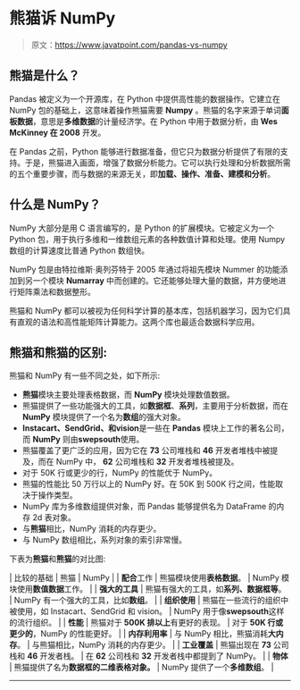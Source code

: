 # 熊猫诉 NumPy

> 原文：<https://www.javatpoint.com/pandas-vs-numpy>

## 熊猫是什么？

Pandas 被定义为一个开源库，在 Python 中提供高性能的数据操作。它建立在 NumPy 包的基础上，这意味着操作熊猫需要 **Numpy** 。熊猫的名字来源于单词**面板数据**，意思是**多维数据**的计量经济学。在 Python 中用于数据分析，由 **Wes McKinney 在 2008** 开发。

在 Pandas 之前，Python 能够进行数据准备，但它只为数据分析提供了有限的支持。于是，熊猫进入画面，增强了数据分析能力。它可以执行处理和分析数据所需的五个重要步骤，而与数据的来源无关，即**加载、操作、准备、建模和分析**。

## 什么是 NumPy？

NumPy 大部分是用 C 语言编写的，是 Python 的扩展模块。它被定义为一个 Python 包，用于执行多维和一维数组元素的各种数值计算和处理。使用 Numpy 数组的计算速度比普通 Python 数组快。

NumPy 包是由特拉维斯·奥列芬特于 2005 年通过将祖先模块 Nummer 的功能添加到另一个模块 **Numarray** 中而创建的。它还能够处理大量的数据，并方便地进行矩阵乘法和数据整形。

熊猫和 NumPy 都可以被视为任何科学计算的基本库，包括机器学习，因为它们具有直观的语法和高性能矩阵计算能力。这两个库也最适合数据科学应用。

## 熊猫和熊猫的区别:

熊猫和 NumPy 有一些不同之处，如下所示:

*   **熊猫**模块主要处理表格数据，而 **NumPy** 模块处理数值数据。
*   熊猫提供了一些功能强大的工具，如**数据框**、**系列**，主要用于分析数据，而在 **NumPy** 模块提供了一个名为**数组**的强大对象。
*   **Instacart、SendGrid、**和**vision**是一些在 **Pandas** 模块上工作的著名公司，而 **NumPy** 则由**swepsouth**使用。
*   熊猫覆盖了更广泛的应用，因为它在 **73** 公司堆栈和 **46** 开发者堆栈中被提及，而在 NumPy 中， **62** 公司堆栈和 **32** 开发者堆栈被提及。
*   对于 50K 行或更少的行，NumPy 的性能优于 NumPy。
*   熊猫的性能比 50 万行以上的 NumPy 好。在 50K 到 500K 行之间，性能取决于操作类型。
*   NumPy 库为多维数组提供对象，而 Pandas 能够提供名为 DataFrame 的内存 2d 表对象。
*   与**熊猫**相比，NumPy 消耗的内存更少。
*   与 NumPy 数组相比，系列对象的索引非常慢。

下表为**熊猫**和**熊猫**的对比图:

| 比较的基础 | 熊猫 | NumPy |
| **配合**工作 | 熊猫模块使用**表格数据**。 | NumPy 模块使用**数值数据**工作。 |
| **强大的工具** | 熊猫有强大的工具，如**系列、数据框等**。 | NumPy 有一个强大的工具，比如**数组**。 |
| **组织使用** | 熊猫在一些流行的组织中被使用，如 Instacart、SendGrid 和 vision。 | NumPy 用于像**swepsouth**这样的流行组织。 |
| **性能** | 熊猫对于 **500K 排以上**有更好的表现。 | 对于 **50K 行或更少的**，NumPy 的性能更好。 |
| **内存利用率** | 与 NumPy 相比，熊猫消耗**大内存**。 | 与熊猫相比，NumPy 消耗的内存更少。 |
| **工业覆盖** | 熊猫出现在 **73** 公司栈和 **46** 开发者栈。 | 在 **62** 公司栈和 **32** 开发者栈中都提到了 NumPy。 |
| **物体** | 熊猫提供了名为**数据框的二维表格对象。** | NumPy 提供了一个**多维数组**。 |

* * *